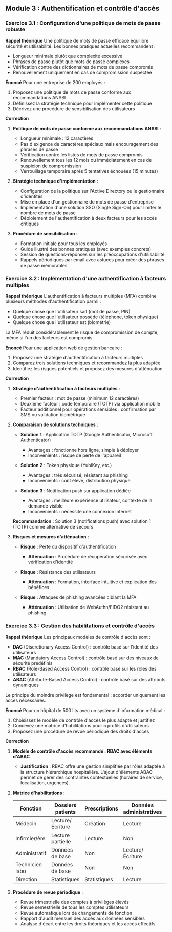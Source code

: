 ## Module 3 : Authentification et contrôle d'accès

### Exercice 3.1 : Configuration d'une politique de mots de passe robuste

**Rappel théorique**
Une politique de mots de passe efficace équilibre sécurité et utilisabilité. Les bonnes pratiques actuelles recommandent :
- Longueur minimale plutôt que complexité excessive
- Phrases de passe plutôt que mots de passe complexes
- Vérification contre des dictionnaires de mots de passe compromis
- Renouvellement uniquement en cas de compromission suspectée

**Énoncé**
Pour une entreprise de 200 employés :
1. Proposez une politique de mots de passe conforme aux recommandations ANSSI
2. Définissez la stratégie technique pour implémenter cette politique
3. Décrivez une procédure de sensibilisation des utilisateurs

**Correction**

1. **Politique de mots de passe conforme aux recommandations ANSSI** :
   - Longueur minimale : 12 caractères
   - Pas d'exigence de caractères spéciaux mais encouragement des phrases de passe
   - Vérification contre les listes de mots de passe compromis
   - Renouvellement tous les 12 mois ou immédiatement en cas de suspicion de compromission
   - Verrouillage temporaire après 5 tentatives échouées (15 minutes)

2. **Stratégie technique d'implémentation** :
   - Configuration de la politique sur l'Active Directory ou le gestionnaire d'identités
   - Mise en place d'un gestionnaire de mots de passe d'entreprise
   - Implémentation d'une solution SSO (Single Sign-On) pour limiter le nombre de mots de passe
   - Déploiement de l'authentification à deux facteurs pour les accès critiques

3. **Procédure de sensibilisation** :
   - Formation initiale pour tous les employés
   - Guide illustré des bonnes pratiques (avec exemples concrets)
   - Session de questions-réponses sur les préoccupations d'utilisabilité
   - Rappels périodiques par email avec astuces pour créer des phrases de passe mémorables

### Exercice 3.2 : Implémentation d'une authentification à facteurs multiples

**Rappel théorique**
L'authentification à facteurs multiples (MFA) combine plusieurs méthodes d'authentification parmi :
- Quelque chose que l'utilisateur sait (mot de passe, PIN)
- Quelque chose que l'utilisateur possède (téléphone, token physique)
- Quelque chose que l'utilisateur est (biométrie)

La MFA réduit considérablement le risque de compromission de compte, même si l'un des facteurs est compromis.

**Énoncé**
Pour une application web de gestion bancaire :
1. Proposez une stratégie d'authentification à facteurs multiples
2. Comparez trois solutions techniques et recommandez la plus adaptée
3. Identifiez les risques potentiels et proposez des mesures d'atténuation

**Correction**

1. **Stratégie d'authentification à facteurs multiples** :
   - Premier facteur : mot de passe (minimum 12 caractères)
   - Deuxième facteur : code temporaire (TOTP) via application mobile
   - Facteur additionnel pour opérations sensibles : confirmation par SMS ou validation biométrique

2. **Comparaison de solutions techniques** :
   - **Solution 1** : Application TOTP (Google Authenticator, Microsoft Authenticator)
     * Avantages : fonctionne hors ligne, simple à déployer
     * Inconvénients : risque de perte de l'appareil

   - **Solution 2** : Token physique (YubiKey, etc.)
     * Avantages : très sécurisé, résistant au phishing
     * Inconvénients : coût élevé, distribution physique

   - **Solution 3** : Notification push sur application dédiée
     * Avantages : meilleure expérience utilisateur, contexte de la demande visible
     * Inconvénients : nécessite une connexion internet

   **Recommandation** : Solution 3 (notifications push) avec solution 1 (TOTP) comme alternative de secours

3. **Risques et mesures d'atténuation** :
   - **Risque** : Perte du dispositif d'authentification
     * **Atténuation** : Procédure de récupération sécurisée avec vérification d'identité

   - **Risque** : Résistance des utilisateurs
     * **Atténuation** : Formation, interface intuitive et explication des bénéfices

   - **Risque** : Attaques de phishing avancées ciblant la MFA
     * **Atténuation** : Utilisation de WebAuthn/FIDO2 résistant au phishing

### Exercice 3.3 : Gestion des habilitations et contrôle d'accès

**Rappel théorique**
Les principaux modèles de contrôle d'accès sont :
- **DAC** (Discretionary Access Control) : contrôle basé sur l'identité des utilisateurs
- **MAC** (Mandatory Access Control) : contrôle basé sur des niveaux de sécurité prédéfinis
- **RBAC** (Role-Based Access Control) : contrôle basé sur les rôles des utilisateurs
- **ABAC** (Attribute-Based Access Control) : contrôle basé sur des attributs dynamiques

Le principe du moindre privilège est fondamental : accorder uniquement les accès nécessaires.

**Énoncé**
Pour un hôpital de 500 lits avec un système d'information médical :
1. Choisissez le modèle de contrôle d'accès le plus adapté et justifiez
2. Concevez une matrice d'habilitations pour 5 profils d'utilisateurs
3. Proposez une procédure de revue périodique des droits d'accès

**Correction**

1. **Modèle de contrôle d'accès recommandé : RBAC avec éléments d'ABAC**
   - **Justification** : RBAC offre une gestion simplifiée par rôles adaptée à la structure hiérarchique hospitalière. L'ajout d'éléments ABAC permet de gérer des contraintes contextuelles (horaires de service, localisation, urgences).

2. **Matrice d'habilitations** :

   | Fonction             | Dossiers patients | Prescriptions | Données administratives | Résultats d'examens | Facturation |
   |----------------------|-------------------|---------------|-------------------------|---------------------|-------------|
   | Médecin              | Lecture/Écriture  | Création      | Lecture                 | Lecture/Écriture    | Non         |
   | Infirmier/ère        | Lecture partielle | Lecture       | Non                     | Lecture             | Non         |
   | Administratif        | Données de base   | Non           | Lecture/Écriture        | Non                 | Lecture/Écriture |
   | Technicien labo      | Données de base   | Non           | Non                     | Création            | Non         |
   | Direction            | Statistiques      | Statistiques  | Lecture                 | Statistiques        | Lecture     |

3. **Procédure de revue périodique** :
   - Revue trimestrielle des comptes à privilèges élevés
   - Revue semestrielle de tous les comptes utilisateurs
   - Revue automatique lors de changements de fonction
   - Rapport d'audit mensuel des accès aux données sensibles
   - Analyse d'écart entre les droits théoriques et les accès effectifs

